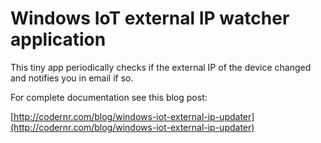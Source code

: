 # Windows IoT external IP watcher application

This tiny app periodically checks if the external IP of the device changed and notifies you in email if so.

For complete documentation see this blog post:

[http://codernr.com/blog/windows-iot-external-ip-updater](http://codernr.com/blog/windows-iot-external-ip-updater)
